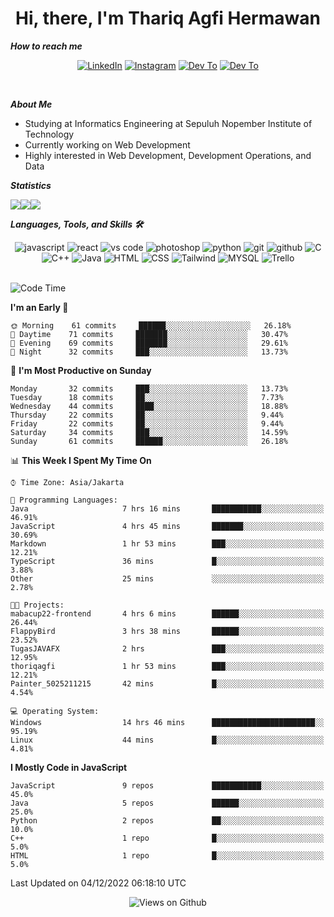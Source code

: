 <div align="center">
  <h1>Hi, there, I'm Thariq Agfi Hermawan</h1>
</div>


***How to reach me***
<p align='center'>
   <a href="https://www.linkedin.com/in/thariqagfihermawan" target="_blank"><img src="https://img.shields.io/badge/LinkedIn-0077B5?style=for-the-badge&logo=linkedin&logoColor=white" alt="LinkedIn"></a>
   <a href="https://www.instagram.com/thoriqagfi" target="_blank"><img src="https://img.shields.io/badge/Instagram-E4405F?style=for-the-badge&logo=instagram&logoColor=white" alt="Instagram"></a>
   <a href="https://medium.com/@thoriq.aghfi60" target="_blank"><img src="https://img.shields.io/badge/Medium-12100E?style=for-the-badge&logo=medium&logoColor=white" alt="Dev To"></a>
   <a href="https://linktr.ee/thoriqagfi" target="_blank"><img src="https://img.shields.io/badge/linktree-1de9b6?style=for-the-badge&logo=linktree&logoColor=white" alt="Dev To"></a>
</p>

<br>

***About Me***
- Studying at Informatics Engineering at Sepuluh Nopember Institute of Technology
- Currently working on Web Development
- Highly interested in Web Development, Development Operations, and Data

***Statistics***

<!-- [![GitHub Streak](http://github-readme-streak-stats.herokuapp.com?user=thoriqagfi&theme=dark)](https://git.io/streak-stats) -->

<div align="center">
  <div style="display: flex;">
    <img src="http://github-readme-streak-stats.herokuapp.com?user=thoriqagfi&theme=chartreuse-dark"/>
    <img src="https://github-readme-stats.vercel.app/api/top-langs/?username=thoriqagfi&layout=compact&&theme=chartreuse-dark&langs_count=8)](https://github.com/thoriqagfi"/>
    <img src="https://github-readme-stats.vercel.app/api?username=thoriqagfi&show_icons=true&theme=chartreuse-dark"/>
  </div>
</div>

<!-- [![Top Langs](https://github-readme-stats.vercel.app/api/top-langs/?username=thoriqagfi&layout=compact&&theme=chartreuse-dark&langs_count=8)](https://github.com/thoriqagfi)
< ![Agfi's GitHub stats](https://github-readme-stats.vercel.app/api?username=thoriqagfi&show_icons=true&theme=chartreuse-dark) -->

***Languages, Tools, and Skills 🛠***

  <div align="center">
    <img src="https://img.shields.io/badge/JavaScript-F7DF1E?style=for-the-badge&logo=javascript&logoColor=black" alt="javascript" />
    <img src="https://img.shields.io/badge/React-61DAFB?style=for-the-badge&logo=react&logoColor=black" alt="react" />
    <img src="https://img.shields.io/badge/vs%20code-007ACC?style=for-the-badge&logo=visual%20studio%20code&logoColor=white" alt="vs code" />
    <img src="https://img.shields.io/badge/adobe%20photoshop-31A8FF?style=for-the-badge&logo=adobe%20photoshop&logoColor=white" alt="photoshop" />
    <img src="https://img.shields.io/badge/python-3776AB?style=for-the-badge&logo=python&logoColor=white" alt="python" />
    <img src="https://img.shields.io/badge/Git-F05032?style=for-the-badge&logo=git&logoColor=white" alt="git" />
    <img src="https://img.shields.io/badge/GitHub-100000?style=for-the-badge&logo=github&logoColor=white" alt="github" />
    <img src="https://img.shields.io/badge/c-%2300599C.svg?style=for-the-badge&logo=c&logoColor=white" alt="C" />
    <img src="https://img.shields.io/badge/c++-%2300599C.svg?style=for-the-badge&logo=c%2B%2B&logoColor=white" alt="C++" />
    <img src="https://img.shields.io/badge/Java-ED8B00?style=for-the-badge&logo=java&logoColor=white" alt="Java"/>
    <img src="https://img.shields.io/badge/HTML5-E34F26?style=for-the-badge&logo=html5&logoColor=white" alt="HTML" />
    <img src="https://img.shields.io/badge/CSS-239120?&style=for-the-badge&logo=css3&logoColor=white" alt ="CSS" />
    <img src="https://img.shields.io/badge/tailwindcss-%2338B2AC.svg?style=for-the-badge&logo=tailwind-css&logoColor=white" alt="Tailwind" />
    <img src="https://img.shields.io/badge/MySQL-00000F?style=for-the-badge&logo=mysql&logoColor=white" alt="MYSQL" />
    <img src="https://img.shields.io/badge/Trello-%23026AA7.svg?style=for-the-badge&logo=Trello&logoColor=white" alt="Trello" />
  </div><br>

<!--START_SECTION:waka-->
![Code Time](http://img.shields.io/badge/Code%20Time-81%20hrs%202%20mins-blue)

**I'm an Early 🐤** 

```text
🌞 Morning    61 commits     ██████░░░░░░░░░░░░░░░░░░░   26.18% 
🌆 Daytime    71 commits     ███████░░░░░░░░░░░░░░░░░░   30.47% 
🌃 Evening    69 commits     ███████░░░░░░░░░░░░░░░░░░   29.61% 
🌙 Night      32 commits     ███░░░░░░░░░░░░░░░░░░░░░░   13.73%

```
📅 **I'm Most Productive on Sunday** 

```text
Monday       32 commits     ███░░░░░░░░░░░░░░░░░░░░░░   13.73% 
Tuesday      18 commits     ██░░░░░░░░░░░░░░░░░░░░░░░   7.73% 
Wednesday    44 commits     ████░░░░░░░░░░░░░░░░░░░░░   18.88% 
Thursday     22 commits     ██░░░░░░░░░░░░░░░░░░░░░░░   9.44% 
Friday       22 commits     ██░░░░░░░░░░░░░░░░░░░░░░░   9.44% 
Saturday     34 commits     ███░░░░░░░░░░░░░░░░░░░░░░   14.59% 
Sunday       61 commits     ██████░░░░░░░░░░░░░░░░░░░   26.18%

```


📊 **This Week I Spent My Time On** 

```text
⌚︎ Time Zone: Asia/Jakarta

💬 Programming Languages: 
Java                     7 hrs 16 mins       ███████████░░░░░░░░░░░░░░   46.91% 
JavaScript               4 hrs 45 mins       ███████░░░░░░░░░░░░░░░░░░   30.69% 
Markdown                 1 hr 53 mins        ███░░░░░░░░░░░░░░░░░░░░░░   12.21% 
TypeScript               36 mins             █░░░░░░░░░░░░░░░░░░░░░░░░   3.88% 
Other                    25 mins             ░░░░░░░░░░░░░░░░░░░░░░░░░   2.78%

🐱‍💻 Projects: 
mabacup22-frontend       4 hrs 6 mins        ██████░░░░░░░░░░░░░░░░░░░   26.44% 
FlappyBird               3 hrs 38 mins       ██████░░░░░░░░░░░░░░░░░░░   23.52% 
TugasJAVAFX              2 hrs               ███░░░░░░░░░░░░░░░░░░░░░░   12.95% 
thoriqagfi               1 hr 53 mins        ███░░░░░░░░░░░░░░░░░░░░░░   12.21% 
Painter_5025211215       42 mins             █░░░░░░░░░░░░░░░░░░░░░░░░   4.54%

💻 Operating System: 
Windows                  14 hrs 46 mins      ███████████████████████░░   95.19% 
Linux                    44 mins             █░░░░░░░░░░░░░░░░░░░░░░░░   4.81%

```

**I Mostly Code in JavaScript** 

```text
JavaScript               9 repos             ███████████░░░░░░░░░░░░░░   45.0% 
Java                     5 repos             ██████░░░░░░░░░░░░░░░░░░░   25.0% 
Python                   2 repos             ██░░░░░░░░░░░░░░░░░░░░░░░   10.0% 
C++                      1 repo              █░░░░░░░░░░░░░░░░░░░░░░░░   5.0% 
HTML                     1 repo              █░░░░░░░░░░░░░░░░░░░░░░░░   5.0%

```



 Last Updated on 04/12/2022 06:18:10 UTC
<!--END_SECTION:waka-->

<div align="center">
<img src="https://komarev.com/ghpvc/?username=thoriqagfi&color=blue" alt="Views on Github" />
</div>